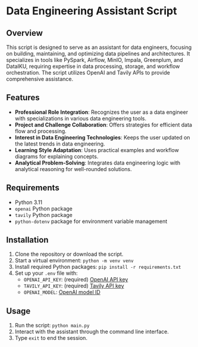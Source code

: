 # Data Engineering Assistant Script

## Overview
This script is designed to serve as an assistant for data engineers, focusing on building, maintaining, and optimizing data pipelines and architectures. It specializes in tools like PySpark, Airflow, MinIO, Impala, Greenplum, and DataIKU, requiring expertise in data processing, storage, and workflow orchestration. The script utilizes OpenAI and Tavily APIs to provide comprehensive assistance.

## Features
- **Professional Role Integration**: Recognizes the user as a data engineer with specializations in various data engineering tools.
- **Project and Challenge Collaboration**: Offers strategies for efficient data flow and processing.
- **Interest in Data Engineering Technologies**: Keeps the user updated on the latest trends in data engineering.
- **Learning Style Adaptation**: Uses practical examples and workflow diagrams for explaining concepts.
- **Analytical Problem-Solving**: Integrates data engineering logic with analytical reasoning for well-rounded solutions.

## Requirements
- Python 3.11
- `openai` Python package
- `tavily` Python package
- `python-dotenv` package for environment variable management

## Installation
1. Clone the repository or download the script.
2. Start a virtual environment: `python -m venv venv`
3. Install required Python packages: `pip install -r requirements.txt`
4. Set up your `.env` file with:
   - `OPENAI_API_KEY`: (required) [OpenAI API key](https://platform.openai.com/api-keys)
   - `TAVILY_API_KEY`: (required) [Tavily API key](https://app.tavily.com/home)
   - `OPENAI_MODEL`: [OpenAI model ID](https://platform.openai.com/docs/models/overview)

## Usage
1. Run the script: `python main.py`
2. Interact with the assistant through the command line interface.
3. Type `exit` to end the session.